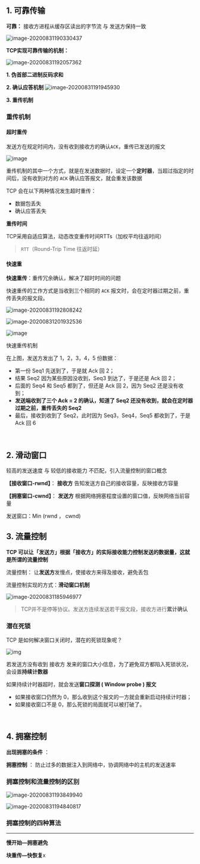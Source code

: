 ## 1. 可靠传输

**可靠：** 接收方进程从缓存区读出的字节流 与 发送方保持一致

![image-20200831190330437](7-2-2.TCP可靠传输.assets/image-20200831190330437.png)

 **TCP实现可靠传输的机制：**

![image-20200831192057362](7-2-2.TCP可靠传输.assets/image-20200831192057362.png)

**1. 伪首部二进制反码求和**

**2. 确认应答机制**
![image-20200831191945930](7-2-2.TCP可靠传输.assets/image-20200831191945930.png)

**3. 重传机制**

### 重传机制

#### 超时重传

 发送方在规定时间内，没有收到接收方的确认`ACK`，重传已发送的报文

![image](7-2-2.TCP可靠传输.assets/1595817984080-bde9e885-5d59-4f7b-845d-04953661c9ee.webp)

重传机制的其中一个方式，就是在发送数据时，设定一个**定时器**，当超过指定的时间后，没有收到对方的 `ACK` 确认应答报文，就会重发该数据

TCP 会在以下两种情况发生超时重传：

- 数据包丢失
- 确认应答丢失

**重传时间**

 TCP采用自适应算法，动态改变重传时间RTTs（加权平均往返时间）

> `RTT`（Round-Trip Time 往返时延）

#### 快速重

**快速重传**：重传冗余确认，解决了超时时间的问题

快速重传的工作方式是当收到三个相同的 `ACK` 报文时，会在定时器过期之前，重传丢失的报文段。

![image-20200831192808242](7-2-2.TCP可靠传输.assets/image-20200831192808242.png)

![image-20200831201932536](7-2-2.TCP可靠传输.assets/image-20200831201932536.png)

![image](7-2-2.TCP可靠传输.assets/1595817984014-4236c067-8083-439f-b3bf-967f9ca0b3e7.png)

快速重传机制

在上图，发送方发出了 1，2，3，4，5 份数据：

- 第一份 Seq1 先送到了，于是就 Ack 回 2；
- 结果 Seq2 因为某些原因没收到，Seq3 到达了，于是还是 Ack 回 2；
- 后面的 Seq4 和 Seq5 都到了，但还是 Ack 回 2，因为 Seq2 还是没有收到；
- **发送端收到了三个 Ack = 2 的确认，知道了 Seq2 还没有收到，就会在定时器过期之前，重传丢失的 Seq2**
- 最后，接收到收到了 Seq2，此时因为 Seq3，Seq4，Seq5 都收到了，于是 Ack 回 6 



<br>

## 2. 滑动窗口

较高的发送速度  与  较低的接收能力 不匹配，引入流量控制的窗口概念

**【接收窗口-rwnd】**： **接收方** 告知发送方自己的接收容量，反映接收方容量

**【拥塞窗口-cwnd】**： **发送方** 根据网络拥塞程度设置的窗口值，反映网络当前容量

发送窗口：Min (rwnd ， cwnd)











## 3. 流量控制

**TCP 可以让「发送方」根据「接收方」的实际接收能力控制发送的数据量，这就是所谓的流量控制**

流量控制： 让**发送方**发慢点，使接收方来得及接收，避免丢包

流量控制实现的方式：**滑动窗口机制**

![image-20200831185946977](7-2-2.TCP可靠传输.assets/image-20200831185946977.png)

> TCP并不是停等协议。发送方连续发送若干报文段，接收方进行**累计确认**

### 潜在死锁

TCP 是如何解决窗口关闭时，潜在的死锁现象呢？

![img](7-2-2.TCP可靠传输.assets/640)

若发送方没有收到  接收方  发来的窗口大小信息，为了避免双方都陷入死锁状况，会设置**持续计数器**

如果持续计时器超时，就会发送**窗口探测 ( Window probe ) 报文**

- 如果接收窗口仍然为 0，那么收到这个报文的一方就会重新启动持续计时器；
- 如果接收窗口不是 0，那么死锁的局面就可以被打破了。





<br>

## 4. 拥塞控制

**出现拥塞的条件** ：

**拥塞控制** ： 防止过多的数据注入到网络中，协调网络中的主机的发送速率

### 拥塞控制和流量控制的区别

![image-20200831193849940](7-2-2.TCP可靠传输.assets/image-20200831193849940.png)

![image-20200831194840817](7-2-2.TCP可靠传输.assets/image-20200831194840817.png)

### 拥塞控制的四种算法

****

**慢开始—拥塞避免**







**块重传—快恢复**x